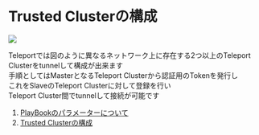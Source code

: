 # Trusted Clusterの構成

![](https://gravitational.com/teleport/docs/img/tunnel.svg)

Teleportでは図のように異なるネットワーク上に存在する2つ以上のTeleport Clusterをtunnelして構成が出来ます  
手順としてはMasterとなるTeleport Clusterから認証用のTokenを発行し  
これをSlaveのTeleport Clusterに対して登録を行い  
Teleport Cluster間でtunnelして接続が可能です


1. [PlayBookのパラメーターについて](https://github.com/cloudnative-co/teleport_renovation/blob/master/ansible/documents/trusted_cluster/PARAMETERS.md)
2. [Trusted Clusterの構成](https://github.com/cloudnative-co/teleport_renovation/blob/master/ansible/documents/trusted_cluster/CLUSTER.md)

